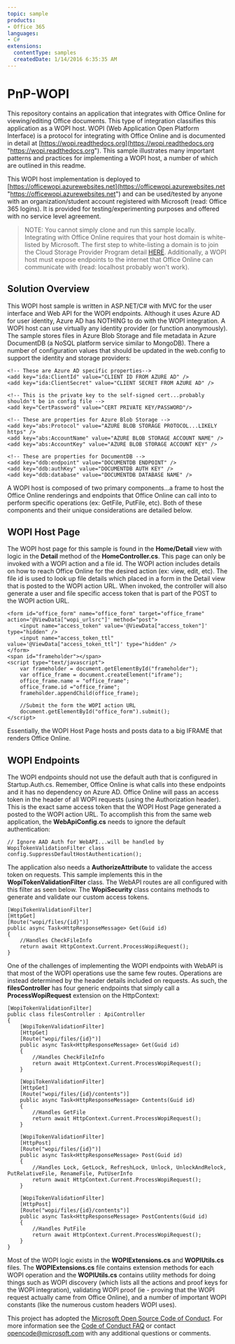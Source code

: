 ```yaml
---
topic: sample
products:
- Office 365
languages:
- C#
extensions:
  contentType: samples
  createdDate: 1/14/2016 6:35:35 AM
---
```

# PnP-WOPI
This repository contains an application that integrates with Office Online for viewing/editing Office documents. This type of integration classifies this application as a WOPI host. WOPI (Web Application Open Platform Interface) is a protocol for integrating with Office Online and is documented in detail at [https://wopi.readthedocs.org](https://wopi.readthedocs.org "https://wopi.readthedocs.org"). This sample illustrates many important patterns and practices for implementing a WOPI host, a number of which are outlined in this readme. 

This WOPI host implementation is deployed to [https://officewopi.azurewebsites.net](https://officewopi.azurewebsites.net "https://officewopi.azurewebsites.net") and can be used/tested by anyone with an organization/student account registered with Microsoft (read: Office 365 logins). It is provided for testing/experimenting purposes and offered with no service level agreement.

> NOTE: You cannot simply clone and run this sample locally. Integrating with Office Online requires that your host domain is white-listed by Microsoft. The first step to white-listing a domain is to join the Cloud Storage Provider Program detail [HERE](http://dev.office.com/programs/officecloudstorage "HERE"). Additionally, a WOPI host must expose endpoints to the internet that Office Online can communicate with (read: localhost probably won't work).

## Solution Overview ##
This WOPI host sample is written in ASP.NET/C# with MVC for the user interface and Web API for the WOPI endpoints. Although it uses Azure AD for user identity, Azure AD has NOTHING to do with the WOPI integration. A WOPI host can use virtually any identity provider (or function anonymously). The sample stores files in Azure Blob Storage and file metadata in Azure DocumentDB (a NoSQL platform service similar to MongoDB). There a number of configuration values that should be updated in the web.config to support the identity and storage providers:

    <!-- These are Azure AD specific properties-->
    <add key="ida:ClientId" value="CLIENT ID FROM AZURE AD" />
    <add key="ida:ClientSecret" value="CLIENT SECRET FROM AZURE AD" />
    
    <!-- This is the private key to the self-signed cert...probably shouldn't be in config file -->
    <add key="CertPassword" value="CERT PRIVATE KEY/PASSWORD"/>
    
    <!-- These are properties for Azure Blob Storage -->
    <add key="abs:Protocol" value="AZURE BLOB STORAGE PROTOCOL...LIKELY https" />
    <add key="abs:AccountName" value="AZURE BLOB STORAGE ACCOUNT NAME" />
    <add key="abs:AccountKey" value="AZURE BLOB STORAGE ACCOUNT KEY" />
    
    <!-- These are properties for DocumentDB -->
    <add key="ddb:endpoint" value="DOCUMENTDB ENDPOINT" />
    <add key="ddb:authKey" value="DOCUMENTDB AUTH KEY" />
    <add key="ddb:database" value="DOCUMENTDB DATABASE NAME" />

A WOPI host is composed of two primary components...a frame to host the Office Online renderings and endpoints that Office Online can call into to perform specific operations (ex: GetFile, PutFile, etc). Both of these components and their unique considerations are detailed below.

## WOPI Host Page ##
The WOPI host page for this sample is found in the **Home/Detail** view with logic in the **Detail** method of the **HomeController.cs**. This page can only be invoked with a WOPI action and a file id. The WOPI action includes details on how to reach Office Online for the desired action (ex: view, edit, etc). The file id is used to look up file details which placed in a form in the Detail view that is posted to the WOPI action URL. When invoked, the controller will also generate a user and file specific access token that is part of the POST to the WOPI action URL.


    <form id="office_form" name="office_form" target="office_frame" action='@ViewData["wopi_urlsrc"]' method="post">
        <input name="access_token" value='@ViewData["access_token"]' type="hidden" />
        <input name="access_token_ttl" value='@ViewData["access_token_ttl"]' type="hidden" />
    </form>
    <span id="frameholder"></span>
    <script type="text/javascript">
        var frameholder = document.getElementById("frameholder");
        var office_frame = document.createElement("iframe");
        office_frame.name = "office_frame";
        office_frame.id ="office_frame";
        frameholder.appendChild(office_frame);

		//Submit the form the WOPI action URL
        document.getElementById("office_form").submit();
    </script>

Essentially, the WOPI Host Page hosts and posts data to a big IFRAME that renders Office Online.

## WOPI Endpoints ##
The WOPI endpoints should not use the default auth that is configured in Startup.Auth.cs. Remember, Office Online is what calls into these endpoints and it has no dependency on Azure AD. Office Online will pass an access token in the header of all WOPI requests (using the Authorization header). This is the exact same access token that the WOPI Host Page generated a posted to the WOPI action URL. To accomplish this from the same web application, the **WebApiConfig.cs** needs to ignore the default authentication:

	// Ignore AAD Auth for WebAPI...will be handled by WopiTokenValidationFilter class
	config.SuppressDefaultHostAuthentication();

The application also needs a **AuthorizeAttribute** to validate the access token on requests. This sample implements this in the **WopiTokenValidationFilter** class. The WebAPI routes are all configured with this filter as seen below. The **WopiSecurity** class contains methods to generate and validate our custom access tokens.

	[WopiTokenValidationFilter]
    [HttpGet]
    [Route("wopi/files/{id}")]
    public async Task<HttpResponseMessage> Get(Guid id)
    {
        //Handles CheckFileInfo
        return await HttpContext.Current.ProcessWopiRequest();
    }

One of the challenges of implementing the WOPI endpoints with WebAPI is that most of the WOPI operations use the same few routes. Operations are instead determined by the header details included on requests. As such, the **filesController** has four generic endpoints that simply call a **ProcessWopiRequest** extension on the HttpContext:

    [WopiTokenValidationFilter]
    public class filesController : ApiController
    {
        [WopiTokenValidationFilter]
        [HttpGet]
        [Route("wopi/files/{id}")]
        public async Task<HttpResponseMessage> Get(Guid id)
        {
            //Handles CheckFileInfo
            return await HttpContext.Current.ProcessWopiRequest();
        }

        [WopiTokenValidationFilter]
        [HttpGet]
        [Route("wopi/files/{id}/contents")]
        public async Task<HttpResponseMessage> Contents(Guid id)
        {
            //Handles GetFile
            return await HttpContext.Current.ProcessWopiRequest();
        }

        [WopiTokenValidationFilter]
        [HttpPost]
        [Route("wopi/files/{id}")]
        public async Task<HttpResponseMessage> Post(Guid id)
        {
            //Handles Lock, GetLock, RefreshLock, Unlock, UnlockAndRelock, PutRelativeFile, RenameFile, PutUserInfo
            return await HttpContext.Current.ProcessWopiRequest();
        }

        [WopiTokenValidationFilter]
        [HttpPost]
        [Route("wopi/files/{id}/contents")]
        public async Task<HttpResponseMessage> PostContents(Guid id)
        {
            //Handles PutFile
            return await HttpContext.Current.ProcessWopiRequest();
        }
    }

Most of the WOPI logic exists in the **WOPIExtensions.cs** and **WOPIUtils.cs** files. The **WOPIExtensions.cs** file contains extension methods for each WOPI operation and the **WOPIUtils.cs** contains utility methods for doing things such as WOPI discovery (which lists all the actions and proof keys for the WOPI integration), validating WOPI proof (ie - proving that the WOPI request actually came from Office Online), and a number of important WOPI constants (like the numerous custom headers WOPI uses).

This project has adopted the [Microsoft Open Source Code of Conduct](https://opensource.microsoft.com/codeofconduct/). For more information see the [Code of Conduct FAQ](https://opensource.microsoft.com/codeofconduct/faq/) or contact [opencode@microsoft.com](mailto:opencode@microsoft.com) with any additional questions or comments.
